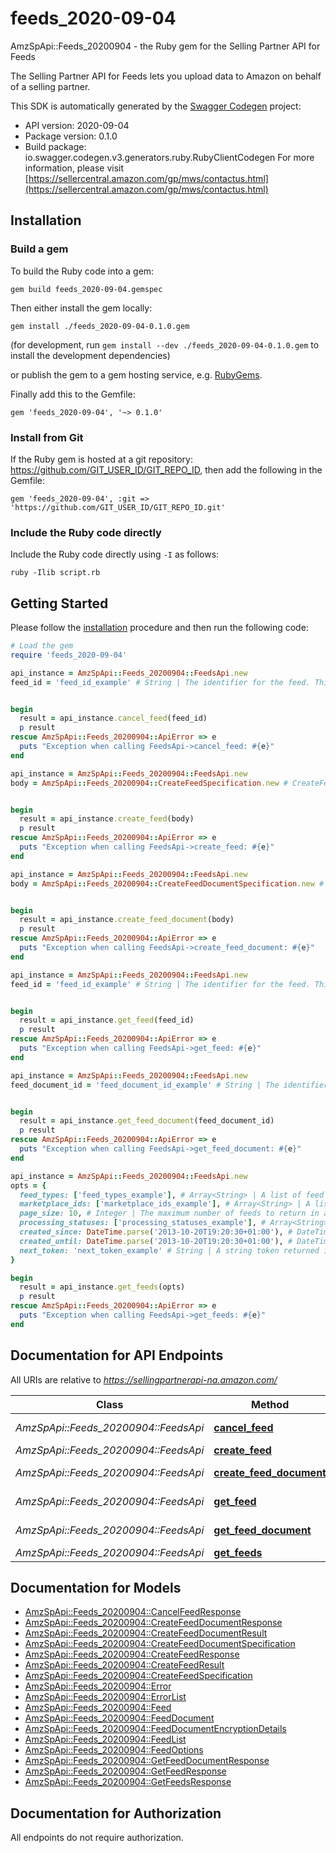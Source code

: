 # feeds_2020-09-04

AmzSpApi::Feeds_20200904 - the Ruby gem for the Selling Partner API for Feeds

The Selling Partner API for Feeds lets you upload data to Amazon on behalf of a selling partner.

This SDK is automatically generated by the [Swagger Codegen](https://github.com/swagger-api/swagger-codegen) project:

- API version: 2020-09-04
- Package version: 0.1.0
- Build package: io.swagger.codegen.v3.generators.ruby.RubyClientCodegen
For more information, please visit [https://sellercentral.amazon.com/gp/mws/contactus.html](https://sellercentral.amazon.com/gp/mws/contactus.html)

## Installation

### Build a gem

To build the Ruby code into a gem:

```shell
gem build feeds_2020-09-04.gemspec
```

Then either install the gem locally:

```shell
gem install ./feeds_2020-09-04-0.1.0.gem
```
(for development, run `gem install --dev ./feeds_2020-09-04-0.1.0.gem` to install the development dependencies)

or publish the gem to a gem hosting service, e.g. [RubyGems](https://rubygems.org/).

Finally add this to the Gemfile:

    gem 'feeds_2020-09-04', '~> 0.1.0'

### Install from Git

If the Ruby gem is hosted at a git repository: https://github.com/GIT_USER_ID/GIT_REPO_ID, then add the following in the Gemfile:

    gem 'feeds_2020-09-04', :git => 'https://github.com/GIT_USER_ID/GIT_REPO_ID.git'

### Include the Ruby code directly

Include the Ruby code directly using `-I` as follows:

```shell
ruby -Ilib script.rb
```

## Getting Started

Please follow the [installation](#installation) procedure and then run the following code:
```ruby
# Load the gem
require 'feeds_2020-09-04'

api_instance = AmzSpApi::Feeds_20200904::FeedsApi.new
feed_id = 'feed_id_example' # String | The identifier for the feed. This identifier is unique only in combination with a seller ID.


begin
  result = api_instance.cancel_feed(feed_id)
  p result
rescue AmzSpApi::Feeds_20200904::ApiError => e
  puts "Exception when calling FeedsApi->cancel_feed: #{e}"
end

api_instance = AmzSpApi::Feeds_20200904::FeedsApi.new
body = AmzSpApi::Feeds_20200904::CreateFeedSpecification.new # CreateFeedSpecification | 


begin
  result = api_instance.create_feed(body)
  p result
rescue AmzSpApi::Feeds_20200904::ApiError => e
  puts "Exception when calling FeedsApi->create_feed: #{e}"
end

api_instance = AmzSpApi::Feeds_20200904::FeedsApi.new
body = AmzSpApi::Feeds_20200904::CreateFeedDocumentSpecification.new # CreateFeedDocumentSpecification | 


begin
  result = api_instance.create_feed_document(body)
  p result
rescue AmzSpApi::Feeds_20200904::ApiError => e
  puts "Exception when calling FeedsApi->create_feed_document: #{e}"
end

api_instance = AmzSpApi::Feeds_20200904::FeedsApi.new
feed_id = 'feed_id_example' # String | The identifier for the feed. This identifier is unique only in combination with a seller ID.


begin
  result = api_instance.get_feed(feed_id)
  p result
rescue AmzSpApi::Feeds_20200904::ApiError => e
  puts "Exception when calling FeedsApi->get_feed: #{e}"
end

api_instance = AmzSpApi::Feeds_20200904::FeedsApi.new
feed_document_id = 'feed_document_id_example' # String | The identifier of the feed document.


begin
  result = api_instance.get_feed_document(feed_document_id)
  p result
rescue AmzSpApi::Feeds_20200904::ApiError => e
  puts "Exception when calling FeedsApi->get_feed_document: #{e}"
end

api_instance = AmzSpApi::Feeds_20200904::FeedsApi.new
opts = { 
  feed_types: ['feed_types_example'], # Array<String> | A list of feed types used to filter feeds. When feedTypes is provided, the other filter parameters (processingStatuses, marketplaceIds, createdSince, createdUntil) and pageSize may also be provided. Either feedTypes or nextToken is required.
  marketplace_ids: ['marketplace_ids_example'], # Array<String> | A list of marketplace identifiers used to filter feeds. The feeds returned will match at least one of the marketplaces that you specify.
  page_size: 10, # Integer | The maximum number of feeds to return in a single call.
  processing_statuses: ['processing_statuses_example'], # Array<String> | A list of processing statuses used to filter feeds.
  created_since: DateTime.parse('2013-10-20T19:20:30+01:00'), # DateTime | The earliest feed creation date and time for feeds included in the response, in ISO 8601 format. The default is 90 days ago. Feeds are retained for a maximum of 90 days.
  created_until: DateTime.parse('2013-10-20T19:20:30+01:00'), # DateTime | The latest feed creation date and time for feeds included in the response, in ISO 8601 format. The default is now.
  next_token: 'next_token_example' # String | A string token returned in the response to your previous request. nextToken is returned when the number of results exceeds the specified pageSize value. To get the next page of results, call the getFeeds operation and include this token as the only parameter. Specifying nextToken with any other parameters will cause the request to fail.
}

begin
  result = api_instance.get_feeds(opts)
  p result
rescue AmzSpApi::Feeds_20200904::ApiError => e
  puts "Exception when calling FeedsApi->get_feeds: #{e}"
end
```

## Documentation for API Endpoints

All URIs are relative to *https://sellingpartnerapi-na.amazon.com/*

Class | Method | HTTP request | Description
------------ | ------------- | ------------- | -------------
*AmzSpApi::Feeds_20200904::FeedsApi* | [**cancel_feed**](docs/FeedsApi.md#cancel_feed) | **DELETE** /feeds/2020-09-04/feeds/{feedId} | 
*AmzSpApi::Feeds_20200904::FeedsApi* | [**create_feed**](docs/FeedsApi.md#create_feed) | **POST** /feeds/2020-09-04/feeds | 
*AmzSpApi::Feeds_20200904::FeedsApi* | [**create_feed_document**](docs/FeedsApi.md#create_feed_document) | **POST** /feeds/2020-09-04/documents | 
*AmzSpApi::Feeds_20200904::FeedsApi* | [**get_feed**](docs/FeedsApi.md#get_feed) | **GET** /feeds/2020-09-04/feeds/{feedId} | 
*AmzSpApi::Feeds_20200904::FeedsApi* | [**get_feed_document**](docs/FeedsApi.md#get_feed_document) | **GET** /feeds/2020-09-04/documents/{feedDocumentId} | 
*AmzSpApi::Feeds_20200904::FeedsApi* | [**get_feeds**](docs/FeedsApi.md#get_feeds) | **GET** /feeds/2020-09-04/feeds | 

## Documentation for Models

 - [AmzSpApi::Feeds_20200904::CancelFeedResponse](docs/CancelFeedResponse.md)
 - [AmzSpApi::Feeds_20200904::CreateFeedDocumentResponse](docs/CreateFeedDocumentResponse.md)
 - [AmzSpApi::Feeds_20200904::CreateFeedDocumentResult](docs/CreateFeedDocumentResult.md)
 - [AmzSpApi::Feeds_20200904::CreateFeedDocumentSpecification](docs/CreateFeedDocumentSpecification.md)
 - [AmzSpApi::Feeds_20200904::CreateFeedResponse](docs/CreateFeedResponse.md)
 - [AmzSpApi::Feeds_20200904::CreateFeedResult](docs/CreateFeedResult.md)
 - [AmzSpApi::Feeds_20200904::CreateFeedSpecification](docs/CreateFeedSpecification.md)
 - [AmzSpApi::Feeds_20200904::Error](docs/Error.md)
 - [AmzSpApi::Feeds_20200904::ErrorList](docs/ErrorList.md)
 - [AmzSpApi::Feeds_20200904::Feed](docs/Feed.md)
 - [AmzSpApi::Feeds_20200904::FeedDocument](docs/FeedDocument.md)
 - [AmzSpApi::Feeds_20200904::FeedDocumentEncryptionDetails](docs/FeedDocumentEncryptionDetails.md)
 - [AmzSpApi::Feeds_20200904::FeedList](docs/FeedList.md)
 - [AmzSpApi::Feeds_20200904::FeedOptions](docs/FeedOptions.md)
 - [AmzSpApi::Feeds_20200904::GetFeedDocumentResponse](docs/GetFeedDocumentResponse.md)
 - [AmzSpApi::Feeds_20200904::GetFeedResponse](docs/GetFeedResponse.md)
 - [AmzSpApi::Feeds_20200904::GetFeedsResponse](docs/GetFeedsResponse.md)

## Documentation for Authorization

 All endpoints do not require authorization.

